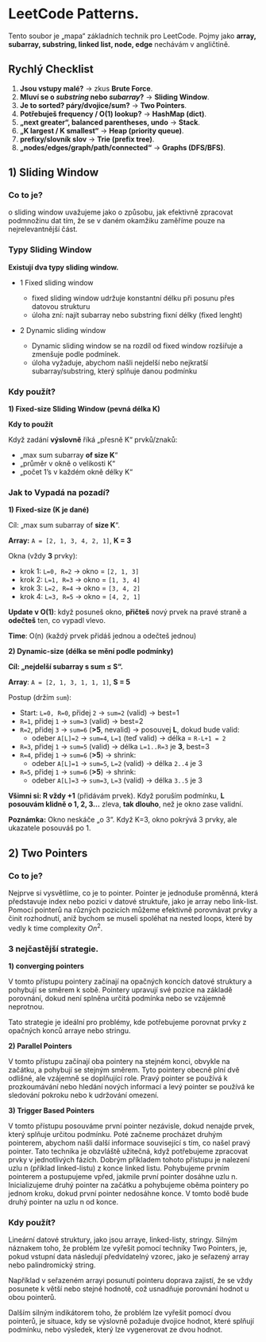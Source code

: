# LeetCode Patterns.

Tento soubor je „mapa“ základních technik pro LeetCode. Pojmy jako **array, subarray, substring, linked list, node, edge** nechávám v angličtině.

## Rychlý Checklist

1. **Jsou vstupy malé?** → zkus **Brute Force**.
2. **Mluví se o _substring_ nebo _subarray_?** → **Sliding Window**.
3. **Je to sorted? páry/dvojice/sum?** → **Two Pointers**.
4. **Potřebuješ frequency / O(1) lookup?** → **HashMap (dict)**.
5. **„next greater“, balanced parentheses, undo** → **Stack**.
6. **„K largest / K smallest“** → **Heap (priority queue)**.
7. **prefixy/slovník slov** → **Trie (prefix tree)**.
8. **„nodes/edges/graph/path/connected“** → **Graphs (DFS/BFS)**.

## 1) Sliding Window

### Co to je?

o sliding window uvažujeme jako o způsobu, jak efektivně zpracovat podmnožinu dat tím, že se v daném okamžiku zaměříme pouze na nejrelevantnější část.

### Typy Sliding Window

**Existují dva typy sliding window.**

- 1 Fixed sliding window 
    - fixed sliding window udržuje konstantní délku při posunu přes datovou strukturu
    - úloha zní: najít subarray nebo substring fixní délky (fixed lenght) 

- 2 Dynamic sliding window
    - Dynamic sliding window se na rozdíl od fixed window rozšiřuje a zmenšuje podle podmínek.
    - úloha vyžaduje, abychom našli nejdelší nebo nejkratší subarray/substring, který splňuje danou podmínku


### Kdy použít?

**1) Fixed-size Sliding Window (pevná délka K)**

**Kdy to použít**

Když zadání **výslovně** říká „přesně K“ prvků/znaků:

- „max sum subarray **of size K**“
- „průměr v okně o velikosti K“
- „počet 1’s v každém okně délky K“



### Jak to Vypadá na pozadí?

**1) Fixed-size (K je dané)**

Cíl: „max sum subarray of **size K**“.

**Array:** ```A = [2, 1, 3, 4, 2, 1]```, **K = 3**

Okna (vždy **3** prvky):

- krok 1: ```L=0, R=2``` → okno = ```[2, 1, 3]```
- krok 2: ```L=1, R=3``` → okno = ```[1, 3, 4]```
- krok 3: ```L=2, R=4``` → okno = ```[3, 4, 2]```
- krok 4: ```L=3, R=5``` → okno = ```[4, 2, 1]```

**Update v O(1)**: když posuneš okno, **přičteš** nový prvek na pravé straně a **odečteš** ten, co vypadl vlevo.

**Time**: O(n) (každý prvek přidáš jednou a odečteš jednou)

**2) Dynamic-size (délka se mění podle podmínky)**

**Cíl: „nejdelší subarray s sum ≤ S“.**

**Array**: ```A = [2, 1, 3, 1, 1, 1]```, **S = 5**

Postup (držím ```sum```):

- Start: ```L=0, R=0```, přidej ```2``` → ```sum=2``` (valid) → best=1
- ```R=1```, přidej ```1``` → ```sum=3``` (valid) → best=2
- ```R=2```, přidej ```3``` → ```sum=6``` (**>5**, nevalid) → posouvej **L**, dokud bude valid:
    - odeber ```A[L]=2``` → ```sum=4```, ```L=1``` (teď valid) → délka = ```R-L+1 = 2```
- ```R=3```, přidej ```1``` → ```sum=5``` (valid) → délka ```L=1..R=3``` je **3**, best=3
- ```R=4```, přidej ```1``` → ```sum=6``` (**>5**) → shrink:
    - odeber ```A[L]=1``` → ```sum=5```, ```L=2``` (valid) → délka ```2..4``` je 3 
- ```R=5```, přidej ```1``` → ```sum=6``` (**>5**) → shrink:
    - odeber ```A[L]=3``` → ```sum=3```, ```L=3``` (valid) → délka ```3..5``` je 3

**Všimni si: R vždy +1** (přidávám prvek).
Když poruším podmínku, **L posouvám klidně o 1, 2, 3…** zleva, **tak dlouho**, než je okno zase validní.

**Poznámka:** Okno neskáče „o 3“. Když K=3, okno pokrývá 3 prvky, ale ukazatele posouváš po 1.  

## 2) Two Pointers

### Co to je?

Nejprve si vysvětlíme, co je to pointer. Pointer je jednoduše proměnná, která představuje index nebo pozici v datové struktuře, jako je array nebo link-list. Pomocí pointerů na různých pozicích můžeme efektivně porovnávat prvky a činit rozhodnutí, aniž bychom se museli spoléhat na nested loops, které by vedly k time complexity $On^{2}$. 

### 3 nejčastější strategie.

**1) converging pointers**

V tomto přístupu pointery začínají na opačných koncích datové struktury a pohybují se směrem k sobě. Pointery upravují své pozice na základě porovnání, dokud není splněna určitá podmínka nebo se vzájemně neprotnou.

Tato strategie je ideální pro problémy, kde potřebujeme porovnat prvky z opačných konců arraye nebo stringu. 

**2) Parallel Pointers**

V tomto přístupu začínají oba pointery na stejném konci, obvykle na začátku, a pohybují se stejným směrem. Tyto pointery obecně plní dvě odlišné, ale vzájemně se doplňující role. Pravý pointer se používá k prozkoumávání nebo hledání nových informací a levý pointer se používá ke sledování pokroku nebo k udržování omezení.

**3) Trigger Based Pointers**

V tomto přístupu posouváme první pointer nezávisle, dokud nenajde prvek, který splňuje určitou podmínku. Poté začneme procházet druhým pointerem, abychom našli další informace související s tím, co našel pravý pointer. Tato technika je obzvláště užitečná, když potřebujeme zpracovat prvky v jednotlivých fázích. Dobrým příkladem tohoto přístupu je nalezení uzlu n (příklad linked-listu) z konce linked listu. Pohybujeme prvním pointerem a postupujeme vpřed, jakmile první pointer dosáhne uzlu n. Inicializujeme druhý pointer na začátku a pohybujeme oběma pointery po jednom kroku, dokud první pointer nedosáhne konce. V tomto bodě bude druhý pointer na uzlu n od konce. 

### Kdy použít?

Lineární datové struktury, jako jsou arraye, linked-listy, stringy. Silným náznakem toho, že problém lze vyřešit pomocí techniky Two Pointers, je, pokud vstupní data následují předvídatelný vzorec, jako je seřazený array nebo palindromický string.

Například v seřazeném arrayi posunutí pointeru doprava zajistí, že se vždy posunete k větší nebo stejné hodnotě, což usnadňuje porovnání hodnot u obou pointerů. 

Dalším silným indikátorem toho, že problém lze vyřešit pomocí dvou pointerů, je situace, kdy se výslovně požaduje dvojice hodnot, které splňují podmínku, nebo výsledek, který lze vygenerovat ze dvou hodnot.